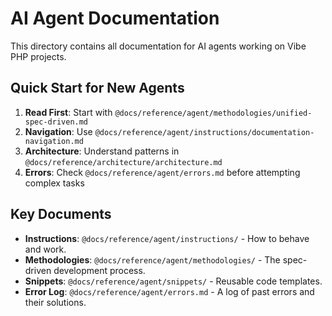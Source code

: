# AI Agent Documentation

This directory contains all documentation for AI agents working on Vibe PHP projects.

## Quick Start for New Agents

1.  **Read First**: Start with `@docs/reference/agent/methodologies/unified-spec-driven.md`
2.  **Navigation**: Use `@docs/reference/agent/instructions/documentation-navigation.md`
3.  **Architecture**: Understand patterns in `@docs/reference/architecture/architecture.md`
4.  **Errors**: Check `@docs/reference/agent/errors.md` before attempting complex tasks

## Key Documents

-   **Instructions**: `@docs/reference/agent/instructions/` - How to behave and work.
-   **Methodologies**: `@docs/reference/agent/methodologies/` - The spec-driven development process.
-   **Snippets**: `@docs/reference/agent/snippets/` - Reusable code templates.
-   **Error Log**: `@docs/reference/agent/errors.md` - A log of past errors and their solutions.
